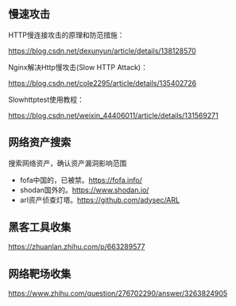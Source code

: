 ## 慢速攻击
HTTP慢连接攻击的原理和防范措施：

https://blog.csdn.net/dexunyun/article/details/138128570

Nginx解决Http慢攻击(Slow HTTP Attack)：

https://blog.csdn.net/cole2295/article/details/135402726

Slowhttptest使用教程：

https://blog.csdn.net/weixin_44406011/article/details/131569271

## 网络资产搜索
搜索网络资产，确认资产漏洞影响范围
- fofa中国的，已被禁。https://fofa.info/
- shodan国外的。https://www.shodan.io/
- arl资产侦查灯塔。https://github.com/adysec/ARL

## 黑客工具收集
https://zhuanlan.zhihu.com/p/663289577

## 网络靶场收集
https://www.zhihu.com/question/276702290/answer/3263824905